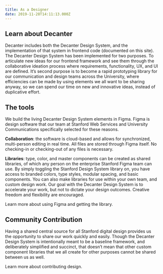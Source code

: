 ```yaml
---
title: As a Designer
date: 2019-11-28T14:11:13.000Z
---
```

## Learn about Decanter 

Decanter includes both the Decanter Design System, and the implementation of that system in frontend code (documented on this site). The Decanter Design System has been implemented for two purposes. To articulate new ideas for our frontend framework and see them through the collaborative ideation process where requirements, functionality, UX, and UI are defined. It’s second purpose is to become a rapid prototyping library for our communication and design teams across the University, where efficiencies can be made by using elements we all want to be sharing anyway, so we can spend our time on new and innovative ideas, instead of duplicative effort. 

## The tools

We build the living Decanter Design System elements in Figma. Figma is design software that our team at Stanford Web Services and University Communications specifically selected for these reasons. 

**Collaboration**: the software is cloud-based and allows for synchronized, multi-person editing in real time. All files are stored through Figma itself. No checking-in or checking-out of any files is necessary. 

**Libraries**: type, color, and master components can be created as shared libraries, of which any person on the enterprise Stanford Figma team can use. By simply toggling the Stanford Design System library on, you have access to branded colors, type styles, modular spacing, and basic components. You can also make libraries for use within your own team, and custom design work. Our goal with the Decanter Design System is to accelerate your work, but not to dictate your design outcomes. Creative freedom and flexibility are encouraged. 

Learn more about using Figma and getting the library.

## Community Contribution

Having a shared central source for all Stanford digital design provides us the opportunity to share our work quickly and easily. Though the Decanter Design System is intentionally meant to be a baseline framework, and deliberately simplified and succinct, that doesn’t mean that other custom component libraries that we all create for other purposes cannot be shared between us as well. 

Learn more about contributing design.
